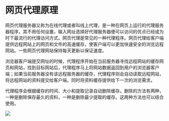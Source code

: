 # 网页代理原理

网页代理服务器又称为在线代理或者叫线上代理，是一种在网页上运行的代理服务器程序，其不用任何设置，输入网址选择好代理服务器便可以访问的优点已经成为时下最流行的代理访问方式。网页代理是常见的一种代理程序。网页代理给客户端提供远程网站上的网页和文件的高速缓存，使客户端可以更加快速安全的浏览远程网站。一些网页代理网站保持每天更新以保证速度。

浏览器客户端提交网址的时候，代理程序开始在当前服务器寻找远程网站的缓存网页和网站，找到目标网站后，代理程序马上将网站数据返回到用户的浏览器客户端；如果当前服务器没有该远程服务器的缓存，代理程序则会自动读取远程网站，将远程网站的资料提交给客户端，同时将资料缓存提供给下一次的浏览需求。

代理程序会根据缓存的时间、大小和提取记录自动删除缓存。删除的方法有两种，一种是删除保存最久的资料，一种是删除最少提取的缓存。这两种方法也可以结合使用。

<!-- ![](https://ipfs.io/ipfs/QmdE2aVy9Wc7kHTYtsS7cDSPGM1DnZ1SDfAi2d7YJjiqsK?3.png) -->

![](https://raw.githubusercontent.com/hoodiearon/fq-book/master/docs/images/2018-05-10_192753.png)


